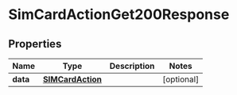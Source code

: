 

# SimCardActionGet200Response


## Properties

| Name | Type | Description | Notes |
|------------ | ------------- | ------------- | -------------|
|**data** | [**SIMCardAction**](SIMCardAction.md) |  |  [optional] |



